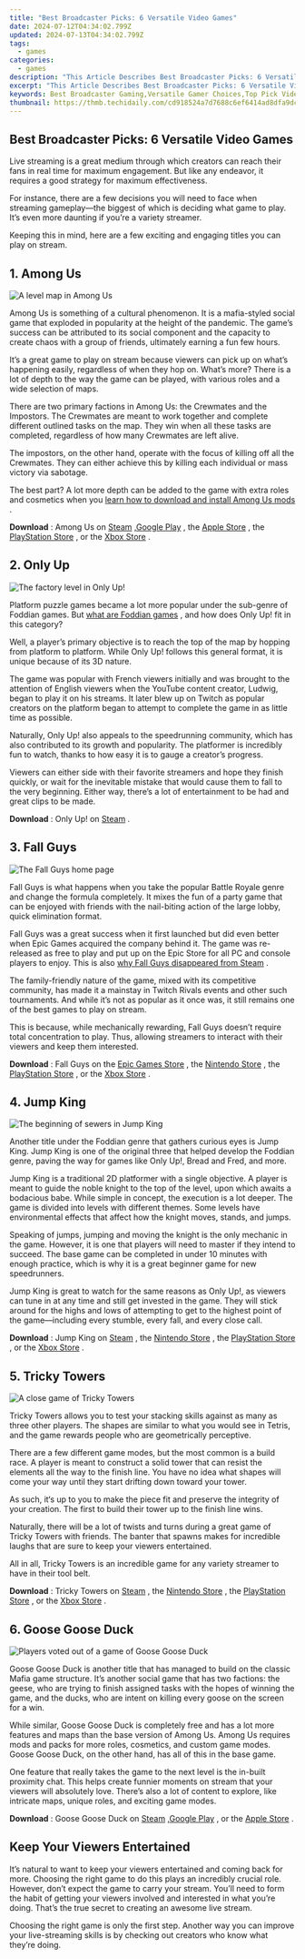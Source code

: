 ```yaml
---
title: "Best Broadcaster Picks: 6 Versatile Video Games"
date: 2024-07-12T04:34:02.799Z
updated: 2024-07-13T04:34:02.799Z
tags:
  - games
categories:
  - games
description: "This Article Describes Best Broadcaster Picks: 6 Versatile Video Games"
excerpt: "This Article Describes Best Broadcaster Picks: 6 Versatile Video Games"
keywords: Best Broadcaster Gaming,Versatile Gamer Choices,Top Pick Video Games,Popular Game Selections,Expert Game Reviews,Essential Game Picks,Ideal Broadcaster Games
thumbnail: https://thmb.techidaily.com/cd918524a7d7688c6ef6414ad8dfa9dc1bddfeb0b565f942655d5f5347ebbc9b.jpg
---
```


## Best Broadcaster Picks: 6 Versatile Video Games

 Live streaming is a great medium through which creators can reach their fans in real time for maximum engagement. But like any endeavor, it requires a good strategy for maximum effectiveness.

 For instance, there are a few decisions you will need to face when streaming gameplay—the biggest of which is deciding what game to play. It’s even more daunting if you’re a variety streamer.

 Keeping this in mind, here are a few exciting and engaging titles you can play on stream.

## 1\. Among Us

![A level map in Among Us](https://static1.makeuseofimages.com/wordpress/wp-content/uploads/2023/08/a-level-map-in-among-us.jpg)

 Among Us is something of a cultural phenomenon. It is a mafia-styled social game that exploded in popularity at the height of the pandemic. The game’s success can be attributed to its social component and the capacity to create chaos with a group of friends, ultimately earning a fun few hours.

 It’s a great game to play on stream because viewers can pick up on what’s happening easily, regardless of when they hop on. What’s more? There is a lot of depth to the way the game can be played, with various roles and a wide selection of maps.

 There are two primary factions in Among Us: the Crewmates and the Impostors. The Crewmates are meant to work together and complete different outlined tasks on the map. They win when all these tasks are completed, regardless of how many Crewmates are left alive.

 The impostors, on the other hand, operate with the focus of killing off all the Crewmates. They can either achieve this by killing each individual or mass victory via sabotage.

 The best part? A lot more depth can be added to the game with extra roles and cosmetics when you [learn how to download and install Among Us mods](https://www.makeuseof.com/how-to-get-among-us-mods/) .

**Download** : Among Us on [Steam](https://store.steampowered.com/app/945360/Among%5FUs/) ,[Google Play](https://www.anrdoezrs.net/links/7251228/type/dlg/sid/UUmuoUeUpU2029497/https://play.google.com/store/apps/details?id=com.innersloth.spacemafia) , the [Apple Store](https://apps.apple.com/us/app/among-us/id1351168404) , the [PlayStation Store](https://www.playstation.com/en-us/games/among-us/) , or the [Xbox Store](https://www.xbox.com/en-US/games/store/among-us/9NG07QJNK38J) .

## 2\. Only Up

![The factory level in Only Up!](https://static1.makeuseofimages.com/wordpress/wp-content/uploads/2023/08/the-factory-level-in-only-up.jpg)

 Platform puzzle games became a lot more popular under the sub-genre of Foddian games. But [what are Foddian games](https://www.makeuseof.com/what-are-foddian-games/) , and how does Only Up! fit in this category?

 Well, a player’s primary objective is to reach the top of the map by hopping from platform to platform. While Only Up! follows this general format, it is unique because of its 3D nature.

 The game was popular with French viewers initially and was brought to the attention of English viewers when the YouTube content creator, Ludwig, began to play it on his streams. It later blew up on Twitch as popular creators on the platform began to attempt to complete the game in as little time as possible.

 Naturally, Only Up! also appeals to the speedrunning community, which has also contributed to its growth and popularity. The platformer is incredibly fun to watch, thanks to how easy it is to gauge a creator’s progress.

 Viewers can either side with their favorite streamers and hope they finish quickly, or wait for the inevitable mistake that would cause them to fall to the very beginning. Either way, there’s a lot of entertainment to be had and great clips to be made.

**Download** : Only Up! on [Steam](https://store.steampowered.com/app/2381590/Only%5FUp/) .

## 3\. Fall Guys

![The Fall Guys home page](https://static1.makeuseofimages.com/wordpress/wp-content/uploads/2023/08/the-fall-guys-home-page.jpg)

 Fall Guys is what happens when you take the popular Battle Royale genre and change the formula completely. It mixes the fun of a party game that can be enjoyed with friends with the nail-biting action of the large lobby, quick elimination format.

 Fall Guys was a great success when it first launched but did even better when Epic Games acquired the company behind it. The game was re-released as free to play and put up on the Epic Store for all PC and console players to enjoy. This is also [why Fall Guys disappeared from Steam](https://www.makeuseof.com/why-fall-guys-disappeared-from-steam/) .

 The family-friendly nature of the game, mixed with its competitive community, has made it a mainstay in Twitch Rivals events and other such tournaments. And while it’s not as popular as it once was, it still remains one of the best games to play on stream.

 This is because, while mechanically rewarding, Fall Guys doesn’t require total concentration to play. Thus, allowing streamers to interact with their viewers and keep them interested.

**Download** : Fall Guys on the [Epic Games Store](https://store.epicgames.com/en-US/p/fall-guys) , the [Nintendo Store](https://www.nintendo.com/store/products/fall-guys-switch/) , the [PlayStation Store](https://www.playstation.com/en-us/games/fall-guys-ultimate-knockout/) , or the [Xbox Store](https://www.xbox.com/en-us/games/store/fall-guys/9pmxh5249dg5) .

## 4\. Jump King

![The beginning of sewers in Jump King](https://static1.makeuseofimages.com/wordpress/wp-content/uploads/2023/08/the-beginning-of-sewers-in-jump-king.jpg)

 Another title under the Foddian genre that gathers curious eyes is Jump King. Jump King is one of the original three that helped develop the Foddian genre, paving the way for games like Only Up!, Bread and Fred, and more.

 Jump King is a traditional 2D platformer with a single objective. A player is meant to guide the noble knight to the top of the level, upon which awaits a bodacious babe. While simple in concept, the execution is a lot deeper. The game is divided into levels with different themes. Some levels have environmental effects that affect how the knight moves, stands, and jumps.

 Speaking of jumps, jumping and moving the knight is the only mechanic in the game. However, it is one that players will need to master if they intend to succeed. The base game can be completed in under 10 minutes with enough practice, which is why it is a great beginner game for new speedrunners.

 Jump King is great to watch for the same reasons as Only Up!, as viewers can tune in at any time and still get invested in the game. They will stick around for the highs and lows of attempting to get to the highest point of the game—including every stumble, every fall, and every close call.

**Download** : Jump King on [Steam](https://store.steampowered.com/app/1061090/Jump%5FKing/) , the [Nintendo Store](https://www.nintendo.com/store/products/jump-king-switch/) , the [PlayStation Store](https://store.playstation.com/en-us/product/UP3883-CUSA18541%5F00-JUMPKINGPS4US001) , or the [Xbox Store](https://www.xbox.com/en-US/games/store/jump-king/9PNLTX169N7L) .

## 5\. Tricky Towers

![A close game of Tricky Towers](https://static1.makeuseofimages.com/wordpress/wp-content/uploads/2023/08/a-close-game-of-tricky-towers.jpg)

 Tricky Towers allows you to test your stacking skills against as many as three other players. The shapes are similar to what you would see in Tetris, and the game rewards people who are geometrically perceptive.

 There are a few different game modes, but the most common is a build race. A player is meant to construct a solid tower that can resist the elements all the way to the finish line. You have no idea what shapes will come your way until they start drifting down toward your tower.

 As such, it‘s up to you to make the piece fit and preserve the integrity of your creation. The first to build their tower up to the finish line wins.

 Naturally, there will be a lot of twists and turns during a great game of Tricky Towers with friends. The banter that spawns makes for incredible laughs that are sure to keep your viewers entertained.

 All in all, Tricky Towers is an incredible game for any variety streamer to have in their tool belt.

**Download** : Tricky Towers on [Steam](https://store.steampowered.com/app/437920/Tricky%5FTowers/) , the [Nintendo Store](https://www.nintendo.com/store/products/tricky-towers-switch/) , the [PlayStation Store](https://www.playstation.com/en-us/games/tricky-towers/) , or the [Xbox Store](https://www.xbox.com/en-US/games/store/tricky-towers/C4FL0L6C09LG) .

## 6\. Goose Goose Duck

![Players voted out of a game of Goose Goose Duck](https://static1.makeuseofimages.com/wordpress/wp-content/uploads/2023/08/players-voted-out-of-a-game-of-goose-goose-duck.jpg)

 Goose Goose Duck is another title that has managed to build on the classic Mafia game structure. It’s another social game that has two factions: the geese, who are trying to finish assigned tasks with the hopes of winning the game, and the ducks, who are intent on killing every goose on the screen for a win.

 While similar, Goose Goose Duck is completely free and has a lot more features and maps than the base version of Among Us. Among Us requires mods and packs for more roles, cosmetics, and custom game modes. Goose Goose Duck, on the other hand, has all of this in the base game.

 One feature that really takes the game to the next level is the in-built proximity chat. This helps create funnier moments on stream that your viewers will absolutely love. There’s also a lot of content to explore, like intricate maps, unique roles, and exciting game modes.

**Download** : Goose Goose Duck on [Steam](https://store.steampowered.com/app/1568590/Goose%5FGoose%5FDuck/) ,[Google Play](https://www.anrdoezrs.net/links/7251228/type/dlg/sid/UUmuoUeUpU2029497/https://play.google.com/store/apps/details?id=com.Gaggle.fun.GooseGooseDuck&hl=en&gl=US) , or the [Apple Store](https://apps.apple.com/us/app/goose-goose-duck/id1558248707) .

## Keep Your Viewers Entertained

 It’s natural to want to keep your viewers entertained and coming back for more. Choosing the right game to do this plays an incredibly crucial role. However, don’t expect the game to carry your stream. You’ll need to form the habit of getting your viewers involved and interested in what you’re doing. That’s the true secret to creating an awesome live stream.

 Choosing the right game is only the first step. Another way you can improve your live-streaming skills is by checking out creators who know what they’re doing.


<ins class="adsbygoogle"
     style="display:block"
     data-ad-format="autorelaxed"
     data-ad-client="ca-pub-7571918770474297"
     data-ad-slot="1223367746"></ins>



<ins class="adsbygoogle"
     style="display:block"
     data-ad-client="ca-pub-7571918770474297"
     data-ad-slot="8358498916"
     data-ad-format="auto"
     data-full-width-responsive="true"></ins>


